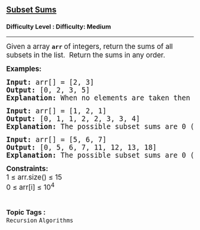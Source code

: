<h2><a href="https://www.geeksforgeeks.org/problems/subset-sums2234/1">Subset Sums</a></h2><h3>Difficulty Level : Difficulty: Medium</h3><hr><div class="problems_problem_content__Xm_eO"><div class="entry-content">
<p><span style="font-size: 14pt;">Given a array <strong><code>arr</code> </strong>of integers, return the sums of all subsets in the list.&nbsp; Return the sums in any order.</span></p>
<p><span style="font-size: 14pt;"><strong>Examples:<br></strong></span></p>
<pre><span style="font-size: 14pt;"><strong>Input: </strong>arr[] = [2, 3]
<strong>Output: </strong>[0, 2, 3, 5]
<strong>Explanation: </strong>When no elements are taken then Sum = 0. When only 2 is taken then Sum = 2. When only 3 is taken then Sum = 3. When elements 2 and 3 are taken then Sum = 2+3 = 5.</span></pre>
<pre><span style="font-size: 14pt;"><strong>Input: </strong>arr[] = [1, 2, 1]
<strong>Output: </strong>[0, 1, 1, 2, 2, 3, 3, 4]<br><strong>Explanation: </strong>The possible subset sums are 0 (no elements), 1 (either of the 1's), 2 (the element 2), and their combinations.</span></pre>
<pre><span style="font-size: 14pt;"><strong>Input: </strong>arr[] = [5, 6, 7]
<strong>Output: </strong>[0, 5, 6, 7, 11, 12, 13, 18]
<strong>Explanation: </strong>The possible subset sums are 0 (no elements), 5, 6, 7, and their combinations.</span></pre>
<p><span style="font-size: 14pt;"><strong>Constraints:</strong><br>1 ≤ arr.size() ≤ 15<br>0 ≤ arr[i] ≤ 10<sup>4</sup></span></p>
</div></div><br><p><span style=font-size:18px><strong>Topic Tags : </strong><br><code>Recursion</code>&nbsp;<code>Algorithms</code>&nbsp;